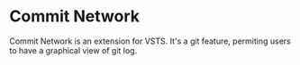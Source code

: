 # Commit Network

Commit Network is an extension for VSTS. 
It's a git feature, permiting users to have a graphical view of git log.

